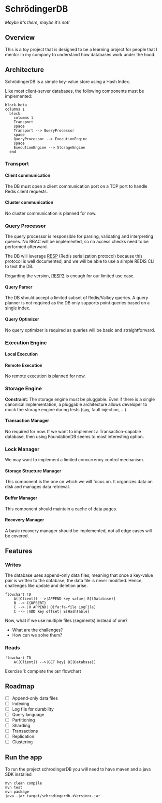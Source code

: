# SchrödingerDB

*Maybe it's there, maybe it's not!*


## Overview

This is a toy project that is designed to be a learning project
for people that I mentor in my company to understand how databases work under the hood.

 ## Architecture

SchrödingerDB is a simple key-value store using a Hash Index.

Like most client-server databases, the following components must be implemented:

```mermaid
block-beta
columns 1
  block
    columns 1
    Transport
    space
    Transport --> QueryProcessor
    space
    QueryProcessor --> ExecutionEngine
    space
    ExecutionEngine --> StorageEngine
  end
```

### Transport

#### Client communication

The DB must open a client communication port on a TCP port to handle Redis client requests.

#### Cluster communication

No cluster communication is planned for now.

### Query Processor

The query processor is responsible for parsing, validating and interpreting queries.
No RBAC will be implemented, so no access checks need to be performed afterward.

The DB will leverage [RESP](https://redis.io/docs/latest/develop/reference/protocol-spec/) (Redis serialization protocol) because
this protocol is well documented, and we will be able to use a simple REDIS CLI to test the DB.

Regarding the version, [RESP2](https://github.com/redis/redis-specifications/blob/master/protocol/RESP2.md) is enough for our limited use case.

#### Query Parser

The DB should accept a limited subset of Redis/Valkey queries.
A query planner is not required as the DB only supports point queries based on a single index.

#### Query Optimizer

No query optimizer is required as queries will be basic and straightforward.

### Execution Engine

#### Local Execution

#### Remote Execution

No remote execution is planned for now.

### Storage Engine

**Constraint**: The storage engine must be pluggable. Even if there is a single canonical implementation, a pluggable architecture allows developer to mock the storage engine during tests (spy, fault injection, ...).

#### Transaction Manager

No required for now. If we want to implement a Transaction-capable database, then using FoundationDB seems to most interesting option.

### Lock Manager

We may want to implement a limited concurrency control mechanism.

#### Storage Structure Manager

This component is the one on which we will focus on. It organizes data on disk and manages data retrieval.


#### Buffer Manager

This component should maintain a cache of data pages.

#### Recovery Manager

A basic recovery manager should be implemented, not all edge cases will be covered.

## Features

### Writes

The database uses append-only data files, meaning that once a key-value pair is written to the database, the data file is never modified.
Hence, challenges like update and deletion arise.

```mermaid
flowchart TD
    A([Client]) -->|APPEND key value| B[(Database)]
    B --> C{UPSERT}
    C --> |O_APPEND| D[fa:fa-file LogFile]
    C --> |ADD key offset| E[HashTable]
```

Now, what if we use multiple files (segments) instead of one?
 - What are the challenges?
 - How can we solve them?

### Reads

```mermaid
flowchart TD
    A([Client]) -->|GET key| B[(Database)]
```
Exercise 1: complete the `GET` flowchart




## Roadmap

- [ ] Append-only data files
- [ ] Indexing
- [ ] Log file for durability
- [ ] Query language
- [ ] Partitioning
- [ ] Sharding
- [ ] Transactions
- [ ] Replication
- [ ] Clustering

## Run the app 

To run the project schrodingerDB you will need to have maven and a java SDK installed

```shell
mvn clean compile
mvn test
mvn package
java -jar target/schrodingerdb-<Version>.jar
```